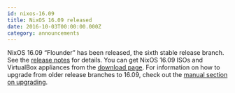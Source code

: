 ```yaml
---
id: nixos-16.09
title: NixOS 16.09 released
date: 2016-10-03T00:00:00.000Z
category: announcements
---
```

NixOS 16.09 “Flounder” has been released, the sixth stable release branch. See the [release notes](/manual/nixos/stable/release-notes.html#sec-release-16.09) for details. You can get NixOS 16.09 ISOs and VirtualBox appliances from the [download page](/download). For information on how to upgrade from older release branches to 16.09, check out the [manual section on upgrading](/manual/nixos/stable/index.html#sec-upgrading).
